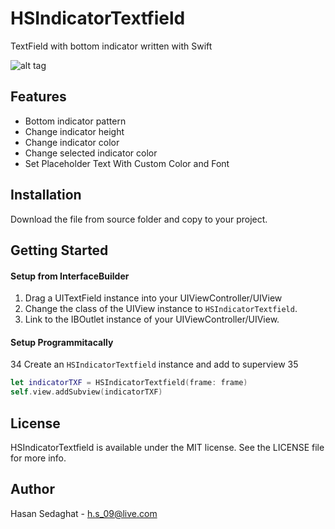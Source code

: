 # HSIndicatorTextfield
 TextField with bottom indicator written with Swift


![alt tag](https://github.com/hasansedaghat/HSIndicatorTextfield.git/Showcase.gif)


## Features
- Bottom indicator pattern
- Change indicator height
- Change indicator color
- Change selected indicator color
- Set Placeholder Text With Custom Color and Font

## Installation
Download the file from source folder and copy to your project.

## Getting Started
#### Setup from InterfaceBuilder
1. Drag a UITextField instance into your UIViewController/UIView
2. Change the class of the UIView instance to `HSIndicatorTextfield`.
3. Link to the IBOutlet instance of your UIViewController/UIView.

#### Setup Programmitacally
34
Create an `HSIndicatorTextfield` instance and add to superview
35
```swift
let indicatorTXF = HSIndicatorTextfield(frame: frame)
self.view.addSubview(indicatorTXF)
```
## License
HSIndicatorTextfield is available under the MIT license. See the LICENSE file for more info.


## Author
Hasan Sedaghat - h.s_09@live.com
